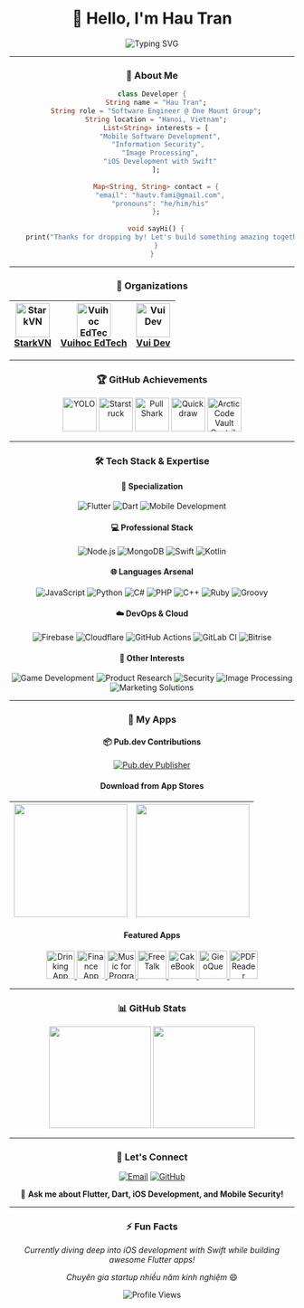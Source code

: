 <div align="center">

# 👋 Hello, I'm Hau Tran

<img src="https://readme-typing-svg.herokuapp.com?font=Fira+Code&size=22&pause=1000&color=00D4FF&center=true&vCenter=true&width=500&lines=Software+Engineer+%40+One+Mount+Group;Flutter+%26+Mobile+Developer;iOS+%26+Swift+Enthusiast;Security+%26+Image+Processing+Lover" alt="Typing SVG" />

---

### 🚀 About Me

```dart
class Developer {
  String name = "Hau Tran";
  String role = "Software Engineer @ One Mount Group";
  String location = "Hanoi, Vietnam";
  List<String> interests = [
    "Mobile Software Development",
    "Information Security", 
    "Image Processing",
    "iOS Development with Swift"
  ];
  
  Map<String, String> contact = {
    "email": "hautv.fami@gmail.com",
    "pronouns": "he/him/his"
  };
  
  void sayHi() {
    print("Thanks for dropping by! Let's build something amazing together! 🚀");
  }
}
```

---

### 🏢 Organizations

<div align="center">

| <a href="https://github.com/StarkVN"><img src="https://avatars.githubusercontent.com/u/90606794?s=64&v=4" width="60" alt="StarkVN"/><br/><b>StarkVN</b></a> | <a href="https://github.com/vuihoc-edtech"><img src="https://avatars.githubusercontent.com/u/98504069?s=64&v=4" width="60" alt="Vuihoc EdTech"/><br/><b>Vuihoc EdTech</b></a> | <a href="https://github.com/vui-dev"><img src="https://avatars.githubusercontent.com/u/106680304?s=64&v=4" width="60" alt="Vui Dev"/><br/><b>Vui Dev</b></a> |
|:---:|:---:|:---:|

</div>

---

### 🏆 GitHub Achievements

<div align="center">

<img src="https://github.githubassets.com/assets/yolo-default-be0bbff04951.png" width="60" alt="YOLO"/>
<img src="https://github.githubassets.com/assets/starstruck-default-b6610abad518.png" width="60" alt="Starstruck"/>
<img src="https://github.githubassets.com/assets/pull-shark-default-498c279a747d.png" width="60" alt="Pull Shark"/>
<img src="https://github.githubassets.com/assets/quickdraw-default-39c6aec8ff89.png" width="60" alt="Quickdraw"/>
<img src="https://github.githubassets.com/assets/arctic-code-vault-contributor-default-df8d74122a06.png" width="60" alt="Arctic Code Vault Contributor"/>

</div>

---

### 🛠️ Tech Stack & Expertise

<div align="center">

#### 🎯 Specialization
![Flutter](https://img.shields.io/badge/Flutter-%2302569B.svg?style=for-the-badge&logo=Flutter&logoColor=white)
![Dart](https://img.shields.io/badge/dart-%230175C2.svg?style=for-the-badge&logo=dart&logoColor=white)
![Mobile Development](https://img.shields.io/badge/Mobile%20Development-Expert-green?style=for-the-badge)

#### 💻 Professional Stack
![Node.js](https://img.shields.io/badge/node.js-6DA55F?style=for-the-badge&logo=node.js&logoColor=white)
![MongoDB](https://img.shields.io/badge/MongoDB-%234ea94b.svg?style=for-the-badge&logo=mongodb&logoColor=white)
![Swift](https://img.shields.io/badge/swift-F54A2A?style=for-the-badge&logo=swift&logoColor=white)
![Kotlin](https://img.shields.io/badge/kotlin-%237F52FF.svg?style=for-the-badge&logo=kotlin&logoColor=white)

#### 🌐 Languages Arsenal
![JavaScript](https://img.shields.io/badge/javascript-%23323330.svg?style=for-the-badge&logo=javascript&logoColor=%23F7DF1E)
![Python](https://img.shields.io/badge/python-3670A0?style=for-the-badge&logo=python&logoColor=ffdd54)
![C#](https://img.shields.io/badge/c%23-%23239120.svg?style=for-the-badge&logo=csharp&logoColor=white)
![PHP](https://img.shields.io/badge/php-%23777BB4.svg?style=for-the-badge&logo=php&logoColor=white)
![C++](https://img.shields.io/badge/c++-%2300599C.svg?style=for-the-badge&logo=c%2B%2B&logoColor=white)
![Ruby](https://img.shields.io/badge/ruby-%23CC342D.svg?style=for-the-badge&logo=ruby&logoColor=white)
![Groovy](https://img.shields.io/badge/Apache%20Groovy-4298B8.svg?style=for-the-badge&logo=Apache+Groovy&logoColor=white)

#### ☁️ DevOps & Cloud
![Firebase](https://img.shields.io/badge/firebase-%23039BE5.svg?style=for-the-badge&logo=firebase)
![Cloudflare](https://img.shields.io/badge/Cloudflare-F38020?style=for-the-badge&logo=Cloudflare&logoColor=white)
![GitHub Actions](https://img.shields.io/badge/github%20actions-%232671E5.svg?style=for-the-badge&logo=githubactions&logoColor=white)
![GitLab CI](https://img.shields.io/badge/gitlab%20ci-%23181717.svg?style=for-the-badge&logo=gitlab&logoColor=white)
![Bitrise](https://img.shields.io/badge/Bitrise-683D87?style=for-the-badge&logo=bitrise&logoColor=white)

#### 🎨 Other Interests
![Game Development](https://img.shields.io/badge/Game%20Dev-FF6B6B?style=for-the-badge)
![Product Research](https://img.shields.io/badge/Product%20Research-4ECDC4?style=for-the-badge)
![Security](https://img.shields.io/badge/Security%20%26%20Encryption-FF8E53?style=for-the-badge)
![Image Processing](https://img.shields.io/badge/Image%20Processing-45B7D1?style=for-the-badge)
![Marketing Solutions](https://img.shields.io/badge/Organic%20Marketing-96CEB4?style=for-the-badge)

</div>

---

### 📱 My Apps

<div align="center">

#### 📦 Pub.dev Contributions
[![Pub.dev Publisher](https://img.shields.io/badge/Pub.dev%20Publisher-freetalk.io.vn-blue?style=for-the-badge&logo=dart)](https://pub.dev/publishers/freetalk.io.vn/packages)

#### Download from App Stores

| <a href="https://play.google.com/store/apps/dev?id=5934859685596356830"><img src="https://static.wixstatic.com/media/e32a5b_a38eb594204946f2bb5f3855176b83e5~mv2.png/v1/fill/w_624,h_238,al_c,q_85,usm_0.66_1.00_0.01,enc_auto/google-play-badge-1.png" width="200px"></a> | <a href="https://play.google.com/store/apps/dev?id=5934859685596356830"><img src="https://static.wixstatic.com/media/e32a5b_401a3b921f184b169b2c6496c6bbf9d0~mv2.png/v1/fill/w_676,h_252,al_c,lg_1,q_85,enc_auto/apple-app-store-badge.png" width="200px"></a> |
|:---:|:---:|

#### Featured Apps

<a href="https://play.google.com/store/apps/details?id=com.stark.drinking&hl=vi&gl=VN">
    <img src="https://play-lh.googleusercontent.com/PLNijPLfkXrlu9-FCvc9SuHo_VtuZk0iRqfucr7oZIb7PnlEUiOQlIWRtiMg5aUTPrre=w480-h960-rw" width="50" alt="Drinking App">
</a>
<a href="https://play.google.com/store/apps/details?id=com.stark.finance&hl=vi&gl=VN">
    <img src="https://play-lh.googleusercontent.com/HWmOKzT43IxJ5_LGt1EJQ5HD_LOnfXcbAoVru6vFQld_KE9pvxqdCCWYvrld9Exb0rE=w480-h960-rw" width="50" alt="Finance App">
</a>
<a href="https://play.google.com/store/apps/details?id=com.stark.music_for_programming&hl=vi&gl=VN">
    <img src="https://play-lh.googleusercontent.com/SF9jMtxvtLmZ7qfHBxBpG4PATY1ph3XM0_q3APYqUlq3gzNILJrKi6C_WPU2dwUJN88=w480-h960-rw" width="50" alt="Music for Programming">
</a>
<a href="https://play.google.com/store/apps/details?id=com.stark.freetalk&hl=vi&gl=VN">
    <img src="https://play-lh.googleusercontent.com/Sptw7e4Tqqxz4IRHBR4k6RqitmR6W4WKjZ2uWskKWuOxK6rkBK6C1gbZDbW4V3FeyQ=s96-rw" width="50" alt="FreeTalk">
</a>
<a href="https://play.google.com/store/apps/details?id=com.stark.cakebook&hl=vi&gl=VN">
    <img src="https://play-lh.googleusercontent.com/HsxL1LV-iY3NEM4cN7RiyhWNs3pU6lqhejCC0ZN_i-4K-pwkS9PEJiwzsZCNDsGIlVw=w480-h960-rw" width="50" alt="CakeBook">
</a>
<a href="https://play.google.com/store/apps/details?id=com.stark.gieoque&hl=vi&gl=VN">
    <img src="https://play-lh.googleusercontent.com/wKkbqPZDBL0RTXJdd7e7QEFq59p1D4y13F3YKhldXOkRPs8yP-fOSiElDF-rx-PXCyg=w480-h960-rw" width="50" alt="GieoQue">
</a>
<a href="https://play.google.com/store/apps/details?id=com.stark.pdf_reader">
    <img src="https://play-lh.googleusercontent.com/Ym0-T6M_LG6A_bVfsRmGoF8GxPLsIdQHZTlGo7qSyK6Lp60YlziIuYOyCa7BzsCa4lk=w480-h960-rw" width="50" alt="PDF Reader">
</a>

</div>

---

### 📊 GitHub Stats

<div align="center">

<img height="180em" src="https://github-readme-stats.vercel.app/api?username=hautvfami&show_icons=true&theme=tokyonight&include_all_commits=true&count_private=true"/>
<img height="180em" src="https://github-readme-stats.vercel.app/api/top-langs/?username=hautvfami&layout=compact&langs_count=7&theme=tokyonight"/>

</div>

---

### 🤝 Let's Connect

<div align="center">

[![Email](https://img.shields.io/badge/Email-hautv.fami@gmail.com-red?style=for-the-badge&logo=gmail&logoColor=white)](mailto:hautv.fami@gmail.com)
[![GitHub](https://img.shields.io/badge/GitHub-hautvfami-black?style=for-the-badge&logo=github&logoColor=white)](https://github.com/hautvfami)

💬 **Ask me about Flutter, Dart, iOS Development, and Mobile Security!**

</div>

---

<div align="center">

### ⚡ Fun Facts

*Currently diving deep into iOS development with Swift while building awesome Flutter apps!*

*Chuyên gia startup nhiều năm kinh nghiệm* 😄

<img src="https://komarev.com/ghpvc/?username=hautvfami&color=blueviolet&style=flat-square&label=Profile+Views" alt="Profile Views"/>

</div>

</div>

<!---
hautvfami/hautvfami is a ✨ special ✨ repository because its `README.md` (this file) appears on your GitHub profile.
You can click the Preview link to take a look at your changes.
--->
